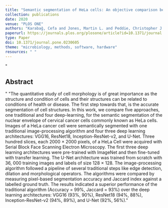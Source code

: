 ```yaml
---
title: "Semantic segmentation of HeLa cells: An objective comparison between one traditional algorithm and four deep-learning architectures"
collection: publications
date: 2020
venue: "PLOS ONE"
authors: "Karabağ, Cefa and Jones, Martin L. and Peddie, Christopher J. and Weston, Anne E. and Collinson, Lucy M. and Reyes-Aldasoro, Constantino Carlos"
paperurl: https://journals.plos.org/plosone/article?id=10.1371/journal.pone.0230605
type: Paper
doi: 10.1371/journal.pone.0230605
theme: "microbiology, methods, software, hardware"
resources: " "
---
```

"<h2> Abstract </h2>"
"The quantitative study of cell morphology is of great importance as the structure and condition of cells and their structures can be related to conditions of health or disease. The first step towards that, is the accurate segmentation of cell structures. In this work, we compare five approaches, one traditional and four deep-learning, for the semantic segmentation of the nuclear envelope of cervical cancer cells commonly known as HeLa cells. Images of a HeLa cancer cell were semantically segmented with one traditional image-processing algorithm and four three deep learning architectures: VGG16, ResNet18, Inception-ResNet-v2, and U-Net. Three hundred slices, each 2000 × 2000 pixels, of a HeLa Cell were acquired with Serial Block Face Scanning Electron Microscopy. The first three deep learning architectures were pre-trained with ImageNet and then fine-tuned with transfer learning. The U-Net architecture was trained from scratch with 36, 000 training images and labels of size 128 × 128. The image-processing algorithm followed a pipeline of several traditional steps like edge detection, dilation and morphological operators. The algorithms were compared by measuring pixel-based segmentation accuracy and Jaccard index against a labelled ground truth. The results indicated a superior performance of the traditional algorithm (Accuracy = 99\%, Jaccard = 93\%) over the deep learning architectures: VGG16 (93\%, 90\%), ResNet18 (94\%, 88\%), Inception-ResNet-v2 (94\%, 89\%), and U-Net (92\%, 56\%)."
